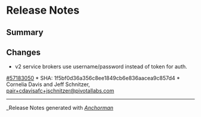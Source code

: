 # Release Notes

## Summary

## Changes

* v2 service brokers use username/password instead of token for auth.

[#57183050](http://www.pivotaltracker.com/story/57183050)
    * SHA: 1f5bf0d36a356c8ee1849cb6e836aacea9c857d4
    * Cornelia Davis and Jeff Schnitzer, pair+cdavisafc+jschnitzer@pivotallabs.com


------

_Release Notes generated with _[Anchorman](http://github.com/infews/anchorman)_